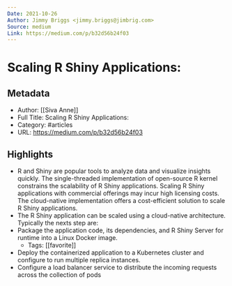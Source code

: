 ```yaml
---
Date: 2021-10-26
Author: Jimmy Briggs <jimmy.briggs@jimbrig.com>
Source: medium
Link: https://medium.com/p/b32d56b24f03
---
```

# Scaling R Shiny Applications:

## Metadata
- Author: [[Siva Anne]]
- Full Title: Scaling R Shiny Applications:
- Category: #articles
- URL: https://medium.com/p/b32d56b24f03

## Highlights
- R and Shiny are popular tools to analyze data and visualize insights quickly. The single-threaded implementation of open-source R kernel constrains the scalability of R Shiny applications. Scaling R Shiny applications with commercial offerings may incur high licensing costs. The cloud-native implementation offers a cost-efficient solution to scale R Shiny applications.
- The R Shiny application can be scaled using a cloud-native architecture. Typically the nexts step are:
- Package the application code, its dependencies, and R Shiny Server for runtime into a Linux Docker image.
    - Tags: [[favorite]] 
- Deploy the containerized application to a Kubernetes cluster and configure to run multiple replica instances.
- Configure a load balancer service to distribute the incoming requests across the collection of pods
